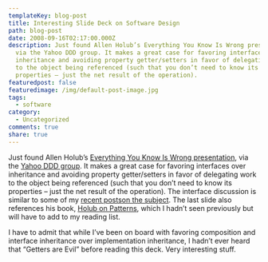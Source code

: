 ```yaml
---
templateKey: blog-post
title: Interesting Slide Deck on Software Design
path: blog-post
date: 2008-09-16T02:17:00.000Z
description: Just found Allen Holub’s Everything You Know Is Wrong presentation,
  via the Yahoo DDD group. It makes a great case for favoring interfaces over
  inheritance and avoiding property getter/setters in favor of delegating work
  to the object being referenced (such that you don’t need to know its
  properties – just the net result of the operation).
featuredpost: false
featuredimage: /img/default-post-image.jpg
tags:
  - software
category:
  - Uncategorized
comments: true
share: true
---
```

Just found Allen Holub’s [Everything You Know Is Wrong presentation](http://www.holub.com/publications/notes_and_slides/Everything.You.Know.is.Wrong.pdf), via the [Yahoo DDD group](http://groups.yahoo.com/group/domaindrivendesign/message/8298;_ylc=X3oDMTM0ZDBla3BjBF9TAzk3MzU5NzE0BGdycElkAzgxMTY5MjMEZ3Jwc3BJZAMxNzA1MDA3MTgxBG1zZ0lkAzgzMTkEc2VjA2Z0cgRzbGsDdnRwYwRzdGltZQMxMjIxNTMzNTg2BHRwY0lkAzgyOTg-). It makes a great case for favoring interfaces over inheritance and avoiding property getter/setters in favor of delegating work to the object being referenced (such that you don’t need to know its properties – just the net result of the operation). The interface discussion is similar to some of my [recent posts](http://stevesmithblog.com/blog/interfaces-and-testing)[on the subject](http://stevesmithblog.com/blog/delaying-decisions). The last slide also references his book, [Holub on Patterns](http://www.amazon.com/exec/obidos/ASIN/159059388X/aspalliancecom), which I hadn’t seen previously but will have to add to my reading list.

I have to admit that while I’ve been on board with favoring composition and interface inheritance over implementation inheritance, I hadn’t ever heard that “Getters are Evil” before reading this deck. Very interesting stuff.